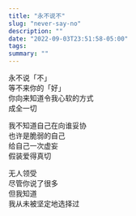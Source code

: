 ```yaml
---
title: "永不说不"
slug: "never-say-no"
description: ""
date: "2022-09-03T23:51:58-05:00"
tags: 
summary: ""
---
```

永不说「不」\
等不来你的「好」\
你向来知道令我心软的方式\
成全一切

我不知道自己在向谁妥协\
也许是脆弱的自己\
给自己一次虚妄\
假装爱得真切

无人领受\
尽管你说了很多\
但我知道\
我从未被坚定地选择过
